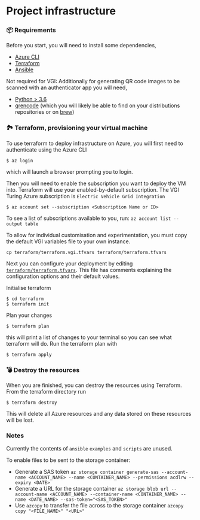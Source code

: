# Project infrastructure

### 📦 Requirements

Before you start, you will need to install some dependencies,

- [Azure CLI](https://docs.microsoft.com/en-us/cli/azure/install-azure-cli)
- [Terraform](https://learn.hashicorp.com/tutorials/terraform/install-cli)
- [Ansible](https://docs.ansible.com/ansible/latest/installation_guide/intro_installation.html)

Not required for VGI: Additionally for generating QR code images to be scanned with an authenticator
app you will need,

- [Python > 3.6](https://wiki.python.org/moin/BeginnersGuide/Download)
- [qrencode](https://fukuchi.org/works/qrencode/) (which you will likely be able
  to find on your distributions repositories or on
  [brew](https://formulae.brew.sh/formula/qrencode))

### 🏞️ Terraform, provisioning your virtual machine

To use terraform to deploy infrastructure on Azure, you will first need to
authenticate using the Azure CLI

```
$ az login
```

which will launch a browser prompting you to login.

Then you will need to enable the subscription you want to deploy the VM into.
Terraform will use your enabled-by-default subscription. The VGI Turing Azure subscription is `Electric Vehicle Grid Integration`

```
$ az account set --subscription <Subscription Name or ID>
```

To see a list of subscriptions available to you, run: `az account list --output table`

To allow for individual customisation and experimentation, you must copy the
default VGI variables file to your own instance.

```
cp terraform/terraform.vgi.tfvars terraform/terraform.tfvars
```

Next you can configure your deployment by editing
[`terraform/terraform.tfvars`](terraform/terraform.tfvars). This file has
comments explaining the configuration options and their default values.

Initialise terraform

```
$ cd terraform
$ terraform init
```

Plan your changes

```
$ terraform plan
```

this will print a list of changes to your terminal so you can see what terraform
will do. Run the terraform plan with

```
$ terraform apply
```

### 💣 Destroy the resources

When you are finished, you can destroy the resources using Terraform. From the
terraform directory run

```
$ terraform destroy
```

This will delete all Azure resources and any data stored on these resources will
be lost.

### Notes

Currently the contents of `ansible` `examples` and `scripts` are unused.

To enable files to be sent to the storage container:
- Generate a SAS token
    ```az storage container generate-sas --account-name <ACCOUNT_NAME> --name <CONTAINER_NAME> --permissions acdlrw --expiry <DATE>```
- Generate a URL for the storage container
    ```az storage blob url --account-name <ACCOUNT_NAME> --container-name <CONTAINER_NAME> --name <DATE_NAME> --sas-token="<SAS_TOKEN>"```
- Use `azcopy` to transfer the file across to the storage container
    ```azcopy copy "<FILE_NAME>" "<URL>"```
